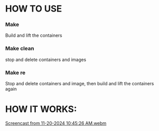 # HOW TO USE
### Make
Build and lift the containers
### Make clean
stop and delete containers and images
### Make re
Stop and delete containers and image, then build and lift the containers again

# HOW IT WORKS:
[Screencast from 11-20-2024 10:45:26 AM.webm](https://github.com/user-attachments/assets/42a6333b-1c16-49f9-86f8-d89abdac118a)

